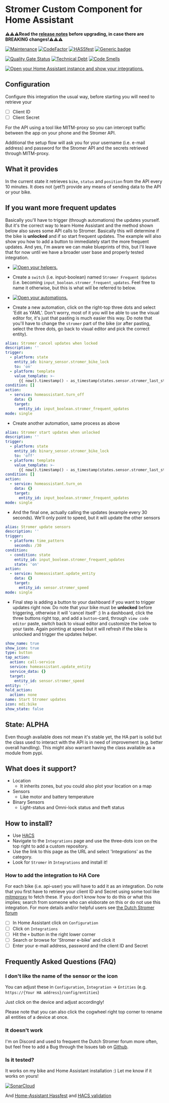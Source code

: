# Stromer Custom Component for Home Assistant

**:warning::warning::warning:Read the [release notes](https://github.com/CoMPaTech/stromer/releases) before upgrading, in case there are BREAKING changes!:warning::warning::warning:**

[![Maintenance](https://img.shields.io/badge/Maintained%3F-yes-green.svg)](https://github.com/CoMPaTech/stomer/)
[![CodeFactor](https://www.codefactor.io/repository/github/CoMPaTech/stromer/badge)](https://www.codefactor.io/repository/github/CoMPaTech/stromer)
[![HASSfest](https://github.com/CoMPaTech/stromer/workflows/Validate%20with%20hassfest/badge.svg)](https://github.com/CoMPaTech/stromer/actions)
[![Generic badge](https://img.shields.io/github/v/release/CoMPaTech/stromer)](https://github.com/CoMPaTech/stromer)

[![Quality Gate Status](https://sonarcloud.io/api/project_badges/measure?project=CoMPaTech_stromer&metric=alert_status)](https://sonarcloud.io/summary/new_code?id=CoMPaTech_stromer)
[![Technical Debt](https://sonarcloud.io/api/project_badges/measure?project=CoMPaTech_stromer&metric=sqale_index)](https://sonarcloud.io/summary/new_code?id=CoMPaTech_stromer)
[![Code Smells](https://sonarcloud.io/api/project_badges/measure?project=CoMPaTech_stromer&metric=code_smells)](https://sonarcloud.io/summary/new_code?id=CoMPaTech_stromer)

[![Open your Home Assistant instance and show your integrations.](https://my.home-assistant.io/badges/integrations.svg)](https://my.home-assistant.io/redirect/integrations/)

## Configuration

Configure this integration the usual way, before starting you will need to retrieve your

- [ ] Client ID
- [ ] Client Secret

For the API using a tool like MITM-proxy so you can intercept traffic between the app on your phone and the Stromer API.

Additional the setup flow will ask you for your username (i.e. e-mail address) and password for the Stromer API and the secrets retrieved through MITM-proxy.

## What it provides

In the current state it retrieves `bike`, `status` and `position` from the API every 10 minutes. It does not (yet?) provide any means of sending data to the API or your bike.

## If you want more frequent updates

Basically you'll have to trigger (through automations) the updates yourself. But it's the correct way to learn Home Assistant and the method shown below also saves some API calls to Stromer. Basically this will determine if the bike is **unlocked** and if so start frequent updates. The example will also show you how to add a button to immediately start the more frequent updates. And yes, I'm aware we can make blueprints of this, but I'll leave that for now until we have a broader user base and properly tested integration.

- [![Open your helpers.](https://my.home-assistant.io/badges/helpers.svg)](https://my.home-assistant.io/redirect/helpers/)
- Create a `switch` (i.e. input-boolean) named `Stromer Frequent Updates` (i.e. becoming `input_boolean.stromer_frequent_updates`. Feel free to name it otherwise, but this is what will be referred to below.

- [![Open your automations.](https://my.home-assistant.io/badges/automations.svg)](https://my.home-assistant.io/redirect/automations/)
- Create a new automation, click on the right-top three dots and select 'Edit as YAML'. Don't worry, most of it you will be able to use the visual editor for, it's just that pasting is much easier this way. Do note that you'll have to change the `stromer` part of the bike (or after pasting, select the three dots, go back to visual editor and pick the correct entity).

```automation.yml
alias: Stromer cancel updates when locked
description: ''
trigger:
  - platform: state
    entity_id: binary_sensor.stromer_bike_lock
    to: 'on'
  - platform: template
    value_template: >-
      {{ now().timestamp() - as_timestamp(states.sensor.stromer_last_status_push.state) > 600 }}
condition: []
action:
  - service: homeassistant.turn_off
    data: {}
    target:
      entity_id: input_boolean.stromer_frequent_updates
mode: single
```

- Create another automation, same process as above

```automation.yml
alias: Stromer start updates when unlocked
description: ''
trigger:
  - platform: state
    entity_id: binary_sensor.stromer_bike_lock
    to: 'off'
  - platform: template
    value_template: >-
      {{ now().timestamp() - as_timestamp(states.sensor.stromer_last_status_push.state) > 600 }}
condition: []
action:
  - service: homeassistant.turn_on
    data: {}
    target:
      entity_id: input_boolean.stromer_frequent_updates
mode: single
```

- And the final one, actually calling the updates (example every 30 seconds). We'll only point to speed, but it will update the other sensors

```automation.yml
alias: Stromer update sensors
description: ''
trigger:
  - platform: time_pattern
    seconds: /30
condition:
  - condition: state
    entity_id: input_boolean.stromer_frequent_updates
    state: 'on'
action:
  - service: homeassistant.update_entity
    data: {}
    target:
      entity_id: sensor.stromer_speed
mode: single
```

- Final step is adding a button to your dashboard if you want to trigger updates right now. Do note that your bike must be **unlocked** before triggering, otherwise it will 'cancel itself' :) In a dashboard, click the three buttons right top, and add a `button`-card, through `view code editor` paste, switch back to visual editor and customize the below to your taste. Again pointing at speed but it will refresh if the bike is unlocked and trigger the updates helper.

```lovelace.yml
show_name: true
show_icon: true
type: button
tap_action:
  action: call-service
  service: homeassistant.update_entity
  service_data: {}
  target:
    entity_id: sensor.stromer_speed
entity: ''
hold_action:
  action: none
name: Start Stromer updates
icon: mdi:bike
show_state: false
```

## State: ALPHA

Even though available does not mean it's stable yet, the HA part is solid but the class used to interact with the API is in need of improvement (e.g. better overall handling). This might also warrant having the class available as a module from pypi.

## What does it support?

- Location
  - It inherits zones, but you could also plot your location on a map
- Sensors
  - Like motor and battery temperature
- Binary Sensors
  - Light-status and Omni-lock status and theft status

## How to install?

- Use [HACS](https://hacs.xyz)
- Navigate to the `Integrations` page and use the three-dots icon on the top right to add a custom repository.
- Use the link to this page as the URL and select 'Integrations' as the category.
- Look for `Stromer` in `Integrations` and install it!

### How to add the integration to HA Core

For each bike (i.e. api-user) you will have to add it as an integration. Do note that you first have to retrieve your client ID and Secret using some tool like [mitmproxy](https://mitmproxy.org) to fetch these. If you don't know how to do this or what this implies; search from someone who can eloborate on this or do not use this integration. For more details and/or helpful users see [the Dutch Stromer forum](https://www.speedpedelecreview.com/forum/viewtopic.php?f=8&t=1445)

- [ ] In Home Assistant click on `Configuration`
- [ ] Click on `Integrations`
- [ ] Hit the `+` button in the right lower corner
- [ ] Search or browse for 'Stromer e-bike' and click it
- [ ] Enter your e-mail address, password and the client ID and Secret

## Frequently Asked Questions (FAQ)

### I don't like the name of the sensor or the icon

You can adjust these in `Configuration`, `Integration` -> `Entities` (e.g. `https://{Your HA address}/config/entities`)

Just click on the device and adjust accordingly!

Please note that you can also click the cogwheel right top corner to rename all entities of a device at once.

### It doesn't work

I'm on Discord and used to frequent the Dutch Stromer forum more often, but feel free to add a Bug through the Issues tab on [Github](https://github.com/CoMPaTech/stromer).

### Is it tested?

It works on my bike and Home Assistant installation :) Let me know if it works on yours!

[![SonarCloud](https://sonarcloud.io/images/project_badges/sonarcloud-black.svg)](https://sonarcloud.io/summary/new_code?id=CoMPaTech_stromer)

And [Home-Assistant Hassfest](https://github.com/home-assistant/actions) and [HACS validation](https://github.com/hacs/action)
